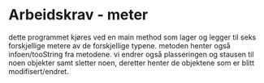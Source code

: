# Arbeidskrav - meter

dette programmet kjøres ved en main method som lager og legger til seks forskjellige metere av de forskjellige typene. metoden henter også infoen/tooString fra metodene. vi endrer også plasseringen og stausen til noen objekter samt sletter noen, deretter henter de objektene som er blitt modifisert/endret.
